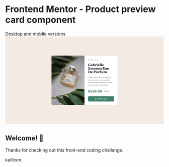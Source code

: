 
# Frontend Mentor - Product preview card component

Desktop and mobile versions  
![Design preview for the Product preview card component coding challenge](./design/desktop-design.jpg) 

## Welcome! 👋

Thanks for checking out this front-end coding challenge.

kalibsm.
